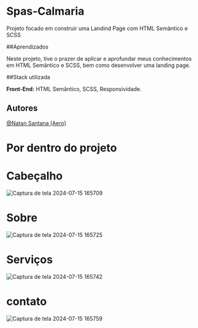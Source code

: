 # Spas-Calmaria
 
 Projeto  focado em construir uma Landind Page com HTML Semântico e  SCSS

 ##Aprendizados

 Neste projeto, tive o prazer de aplicar e aprofundar meus conhecimentos em HTML Semântico e SCSS, bem como desenvolver uma landing page.

 ##Stack utilizada

 **Front-End:** HTML Semântico, SCSS, Responsividade.

 ## Autores
  [@Natan Santana (Aero)](https://github.com/Natandso)

  # Por dentro do projeto

  # Cabeçalho

  ![Captura de tela 2024-07-15 165709](https://github.com/user-attachments/assets/ffaf47b2-b0f4-44c2-9d13-12dc7fa18573)



  # Sobre

  ![Captura de tela 2024-07-15 165725](https://github.com/user-attachments/assets/03cc9e45-a314-480f-9756-c8f41aca8a46)



  # Serviços

  ![Captura de tela 2024-07-15 165742](https://github.com/user-attachments/assets/08a2778e-710b-462e-9916-d4296dc6dc62)



  # contato

  ![Captura de tela 2024-07-15 165759](https://github.com/user-attachments/assets/09a709b6-ee9f-4140-8017-97a0325edec7)


 
